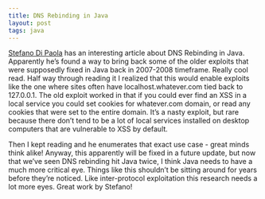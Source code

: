 ```yaml
---
title: DNS Rebinding in Java
layout: post
tags: java
---
```


[Stefano Di Paola](https://web.archive.org/web/20150315044043/http://blog.mindedsecurity.com/2010/10/dns-rebinding-on-java-applets.html) has an interesting article about DNS Rebinding in Java. Apparently he’s found a way to bring back some of the older exploits that were supposedly fixed in Java back in 2007-2008 timeframe. Really cool read. Half way through reading it I realized that this would enable exploits like the one where sites often have localhost.whatever.com tied back to 127.0.0.1. The old exploit worked in that if you could ever find an XSS in a local service you could set cookies for whatever.com domain, or read any cookies that were set to the entire domain. It’s a nasty exploit, but rare because there don’t tend to be a lot of local services installed on desktop computers that are vulnerable to XSS by default.

Then I kept reading and he enumerates that exact use case - great minds think alike! Anyway, this apparently will be fixed in a future update, but now that we’ve seen DNS rebinding hit Java twice, I think Java needs to have a much more critical eye. Things like this shouldn’t be sitting around for years before they’re noticed. Like inter-protocol exploitation this research needs a lot more eyes. Great work by Stefano!
